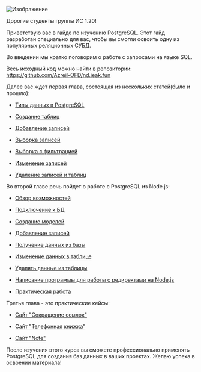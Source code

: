 ![Изображение](https://aniyuki.com/wp-content/uploads/2022/08/aniyuki-hello-10.gif)

Дорогие студенты группы ИС 1.20!

Приветствую вас в гайде по изучению PostgreSQL. Этот гайд разработан специально для вас, чтобы вы смогли освоить одну из популярных реляционных СУБД.

Во введении мы кратко поговорим о работе с запросами на языке SQL.

Весь исходный код можно найти в репозитории: https://github.com/Azreil-OFD/nd.ieak.fun

Далее вас ждет первая глава, состоящая из нескольких статей(было и прошло):

- [Типы данных в PostgreSQL](lesson_404.md)

- [Создание таблиц](lesson_404.md) 

- [Добавление записей](lesson_404.md)

- [Выборка записей](lesson_404.md)

- [Выборка с фильтрацией](lesson_404.md)

- [Изменение записей](lesson_404.md)

- [Удаление записей и таблиц](lesson_404.md)

Во второй главе речь пойдет о работе с PostgreSQL из Node.js:

- [Обзор возможностей](lesson_2_1.md)

- [Подключение к БД](lesson_2_2.md)

- [Создание моделей](lesson_2_3.md) 

- [Добавление записей](lesson_2_4.md)

- [Получение данных из базы](lesson_2_5.md)

- [Изменение данных в таблице](lesson_2_6.md)

- [Удалять данные из таблицы](lesson_2_7.md)

- [Написание программы для работы с редиректами на Node.js](lesson_2_8.md)

- [Практическая работа](lesson_2_11.md)


Третья глава - это практические кейсы:

- [Сайт "Сокращение ссылок"](lesson_404.md)

- [Сайт "Телефонная книжка"](lesson_404.md)

- [Сайт "Note"](lesson_404.md)

После изучения этого курса вы сможете профессионально применять PostgreSQL для создания баз данных в ваших проектах. Желаю успеха в освоении материала!
